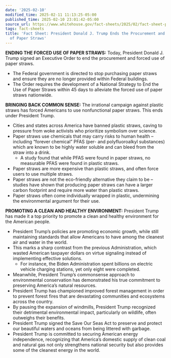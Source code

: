 ```yaml
---
date: '2025-02-10'
modified_time: 2025-02-11 11:13:25-05:00
published_time: 2025-02-10 23:01:42-05:00
source_url: https://www.whitehouse.gov/fact-sheets/2025/02/fact-sheet-president-donald-j-trump-ends-the-procurement-and-forced-use-of-paper-straws/
tags: fact-sheets
title: 'Fact Sheet: President Donald J. Trump Ends the Procurement and Forced Use
  of Paper Straws'
---
```

 
**ENDING THE FORCED USE OF PAPER STRAWS:** Today, President Donald J.
Trump signed an Executive Order to end the procurement and forced use of
paper straws.

-   The Federal government is directed to stop purchasing paper straws
    and ensure they are no longer provided within Federal buildings.
-   The Order requires the development of a National Strategy to End the
    Use of Paper Straws within 45 days to alleviate the forced use of
    paper straws nationwide.

**BRINGING BACK COMMON SENSE:** The irrational campaign against plastic
straws has forced Americans to use nonfunctional paper straws. This ends
under President Trump.

-   Cities and states across America have banned plastic straws, caving
    to pressure from woke activists who prioritize symbolism over
    science.
-   Paper straws use chemicals that may carry risks to human health –
    including “forever chemical” PFAS (per- and polyfluoroalkyl
    substances) which are known to be highly water soluble and can bleed
    from the straw into a drink.
    -   A study found that while PFAS were found in paper straws, no
        measurable PFAS were found in plastic straws. 
-   Paper straws are more expensive than plastic straws, and often force
    users to use multiple straws.
-   Paper straws are not the eco-friendly alternative they claim to be –
    studies have shown that producing paper straws can have a larger
    carbon footprint and require more water than plastic straws.
-   Paper straws often come individually wrapped in plastic, undermining
    the environmental argument for their use.

**PROMOTING A CLEAN AND HEALTHY ENVIRONMENT:** President Trump has made
it a top priority to promote a clean and healthy environment for the
American people.

-   President Trump’s policies are promoting economic growth, while
    still maintaining standards that allow Americans to have among the
    cleanest air and water in the world.
-   This marks a sharp contrast from the previous Administration, which
    wasted American taxpayer dollars on virtue signaling instead of
    implementing effective solutions.
    -   For instance, the Biden Administration spent billions on
        electric vehicle charging stations, yet only eight were
        completed.
-   Meanwhile, President Trump’s commonsense approach to environmental
    conservation has demonstrated his true commitment to preserving
    America’s natural resources.
-   President Trump has championed improved forest management in order
    to prevent forest fires that are devastating communities and
    ecosystems across the country.
-   By pausing the expansion of windmills, President Trump recognized
    their detrimental environmental impact, particularly on wildlife,
    often outweighs their benefits.
-   President Trump signed the Save Our Seas Act to preserve and protect
    our beautiful waters and oceans from being littered with garbage.  
-   President Trump is committed to securing American energy
    independence, recognizing that America’s domestic supply of clean
    coal and natural gas not only strengthens national security but also
    provides some of the cleanest energy in the world.

<span id="_msocom_1"></span>
